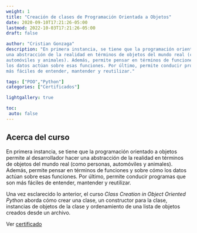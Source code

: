 ```yaml
---
weight: 1
title: "Creación de clases de Programación Orientada a Objetos"
date: 2020-09-10T17:21:26-05:00
lastmod: 2022-10-03T17:21:26-05:00
draft: false

author: "Cristian Gonzaga"
description: "En primera instancia, se tiene que la programación orientado a objetos permite al desarrollador hacer
una abstracción de la realidad en términos de objetos del mundo real (como personas,
automóviles y animales). Además, permite pensar en términos de funciones y sobre cómo 
los datos actúan sobre esas funciones. Por último, permite conducir programas que son
más fáciles de entender, mantender y reutilizar."

tags: ["POO","Python"]
categories: ["Certificados"]

lightgallery: true

toc:
 auto: false
---
```

<!--more-->

## Acerca del curso

En primera instancia, se tiene que la programación orientado a objetos permite al desarrollador hacer
una abstracción de la realidad en términos de objetos del mundo real (como personas,
automóviles y animales). Además, permite pensar en términos de funciones y sobre cómo 
los datos actúan sobre esas funciones. Por último, permite conducir programas que son
más fáciles de entender, mantender y reutilizar.

Una vez esclarecido lo anterior, el curso *Class Creation in Object Oriented Python* aborda cómo crear una clase,
un constructor para la clase, instancias de objetos de la clase y ordenamiento
de una lista de objetos creados desde un archivo.


Ver [certificado](https://coursera.org/share/2daa4c59dc8f2e0495d29c91b80b3f80)
